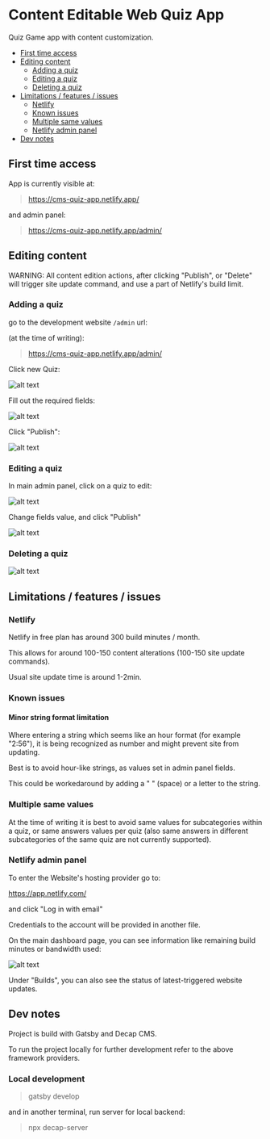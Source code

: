 # <div id='s1' />Content Editable Web Quiz App

Quiz Game app with content customization.

- [First time access](#s1-1)
- [Editing content](#s1-2)
  - [Adding a quiz](#s1-2-1)
  - [Editing a quiz](#s1-2-2)
  - [Deleting a quiz](#s1-2-3)
- [Limitations / features / issues](#s1-3)
  - [Netlify](#s1-3-1)
  - [Known issues](#s1-3-2)
  - [Multiple same values](#s1-3-3)
  - [Netlify admin panel](#s1-3-4)
- [Dev notes](#s1-4)

## <div id='s1-1' />First time access

App is currently visible at:

> https://cms-quiz-app.netlify.app/

and admin panel:

> https://cms-quiz-app.netlify.app/admin/

## <div id='s1-2' />Editing content

WARNING: All content edition actions, after clicking "Publish", or "Delete" will trigger site update command, and use a part of Netlify's build limit.

### <div id='s1-2-1' />Adding a quiz

go to the development website `/admin` url:

(at the time of writing):

> https://cms-quiz-app.netlify.app/admin/

Click new Quiz:

![alt text](docs/image.png)

Fill out the required fields:

![alt text](docs/image-1.png)

Click "Publish":

![alt text](docs/image-2.png)

### <div id='s1-2-2' />Editing a quiz

In main admin panel, click on a quiz to edit:

![alt text](docs/image-3.png)

Change fields value, and click "Publish"

![alt text](docs/image-2.png)

### <div id='s1-2-3' />Deleting a quiz

![alt text](docs/image-6.png)

## <div id='s1-3' />Limitations / features / issues

### <div id='s1-3-1' />Netlify

Netlify in free plan has around 300 build minutes / month.

This allows for around 100-150 content alterations (100-150 site update commands).

Usual site update time is around 1-2min.

### <div id='s1-3-2' />Known issues

#### <div id='s' />Minor string format limitation

Where entering a string which seems like an hour format (for example "2:56"), it is being recognized as number
and might prevent site from updating.

Best is to avoid hour-like strings, as values set in admin panel fields.

This could be workedaround by adding a " " (space) or a letter to the string.

### <div id='s1-3-3' />Multiple same values

At the time of writing it is best to avoid same values for subcategories within a quiz, or same answers values per quiz (also same answers in different subcategories of the same quiz are not currently supported).

### <div id='s1-3-4' />Netlify admin panel

To enter the Website's hosting provider go to:

https://app.netlify.com/

and click "Log in with email"

Credentials to the account will be provided in another file.

On the main dashboard page, you can see information like remaining build minutes or bandwidth used:

![alt text](./docs/image-5.png)

Under "Builds", you can also see the status of latest-triggered website updates.

## <div id='s1-4' />Dev notes

Project is build with Gatsby and Decap CMS.

To run the project locally for further development refer to the above framework providers.

### Local development

> gatsby develop

and in another terminal, run server for local backend:

> npx decap-server
